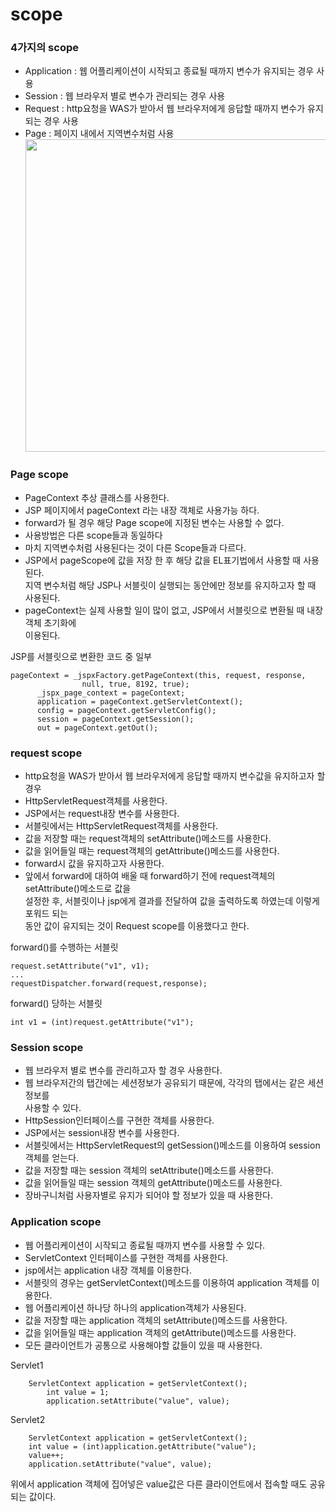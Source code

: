# scope

### 4가지의 scope
- Application : 웹 어플리케이션이 시작되고 종료될 때까지 변수가 유지되는 경우 사용
- Session : 웹 브라우저 별로 변수가 관리되는 경우 사용
- Request : http요청을 WAS가 받아서 웹 브라우저에게 응답할 때까지 변수가 유지되는 경우 사용
- Page : 페이지 내에서 지역변수처럼 사용<br>
<img src="https://github.com/JMsuper/boostcourse_web_backend/blob/main/img/JSP%20scope.png" width=500><br>

### Page scope
- PageContext 추상 클래스를 사용한다.
- JSP 페이지에서 pageContext 라는 내장 객체로 사용가능 하다.
- forward가 될 경우 해당 Page scope에 지정된 변수는 사용할 수 없다.
- 사용방법은 다른 scope들과 동일하다
- 마치 지역변수처럼 사용된다는 것이 다른 Scope들과 다르다.
- JSP에서 pageScope에 값을 저장 한 후 해당 값을 EL표기법에서 사용할 때 사용된다.<br>
  지역 변수처럼 해당 JSP나 서블릿이 실행되는 동안에만 정보를 유지하고자 할 때 사용된다.
- pageContext는 실제 사용할 일이 많이 없고, JSP에서 서블릿으로 변환될 때 내장 객체 초기화에<br>
  이용된다.

JSP를 서블릿으로 변환한 코드 중 일부
```
pageContext = _jspxFactory.getPageContext(this, request, response,
      			null, true, 8192, true);
      _jspx_page_context = pageContext;
      application = pageContext.getServletContext();
      config = pageContext.getServletConfig();
      session = pageContext.getSession();
      out = pageContext.getOut();
```

### request scope
- http요청을 WAS가 받아서 웹 브라우저에게 응답할 때까지 변수값을 유지하고자 할 경우
- HttpServletRequest객체를 사용한다.
- JSP에서는 request내장 변수를 사용한다.
- 서블릿에서는 HttpServletRequest객체를 사용한다.
- 값을 저장할 때는 request객체의 setAttribute()메소드를 사용한다.
- 값을 읽어들일 때는 request객체의 getAttribute()메소드를 사용한다.
- forward시 값을 유지하고자 사용한다.
- 앞에서 forward에 대하여 배울 때 forward하기 전에 request객체의 setAttribute()메소드로 값을<br>
  설정한 후, 서블릿이나 jsp에게 결과를 전달하여 값을 출력하도록 하였는데 이렇게 포워드 되는<br>
  동안 값이 유지되는 것이 Request scope를 이용했다고 한다.

forward()를 수행하는 서블릿
```
request.setAttribute("v1", v1);
...
requestDispatcher.forward(request,response);
```
forward() 당하는 서블릿
```
int v1 = (int)request.getAttribute("v1");
```

### Session scope
- 웹 브라우저 별로 변수를 관리하고자 할 경우 사용한다.
- 웹 브라우저간의 탭간에는 세션정보가 공유되기 때문에, 각각의 탭에서는 같은 세션정보를<br>
  사용할 수 있다.
- HttpSession인터페이스를 구현한 객체를 사용한다.
- JSP에서는 session내장 변수를 사용한다.
- 서블릿에서는 HttpServletRequest의 getSession()메소드를 이용하여 session객체를 얻는다.
- 값을 저장할 때는 session 객체의 setAttribute()메소드를 사용한다.
- 값을 읽어들일 때는 session 객체의 getAttribute()메소드를 사용한다.
- 장바구니처럼 사용자별로 유지가 되어야 할 정보가 있을 때 사용한다.

### Application scope
- 웹 어플리케이션이 시작되고 종료될 때까지 변수를 사용할 수 있다.
- ServletContext 인터페이스를 구현한 객체를 사용한다.
- jsp에서는 application 내장 객체를 이용한다.
- 서블릿의 경우는 getServletContext()메소드를 이용하여 application 객체를 이용한다.
- 웹 어플리케이션 하나당 하나의 application객체가 사용된다.
- 값을 저장할 때는 application 객체의 setAttribute()메소드를 사용한다.
- 값을 읽어들일 때는 application 객체의 getAttribute()메소드를 사용한다.
- 모든 클라이언트가 공통으로 사용해야할 값들이 있을 때 사용한다.

Servlet1
```
    ServletContext application = getServletContext();
		int value = 1;
		application.setAttribute("value", value);
```
Servlet2
```
    ServletContext application = getServletContext();
    int value = (int)application.getAttribute("value");
    value++;
    application.setAttribute("value", value);
```
위에서 application 객체에 집어넣은 value값은 다른 클라이언트에서 접속할 때도 공유되는 값이다.







